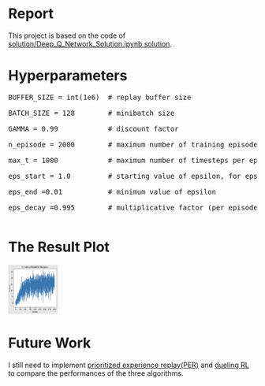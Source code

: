 # Report
This project is based on the code of [solution/Deep_Q_Network_Solution.ipynb solution](https://github.com/udacity/deep-reinforcement-learning/tree/master/dqn/solution).

# Hyperparameters
<pre>
BUFFER_SIZE = int(1e6)  # replay buffer size </br>
BATCH_SIZE = 128        # minibatch size </br>
GAMMA = 0.99            # discount factor </br>
n_episode = 2000        # maximum number of training episodes</br>
max_t = 1000            # maximum number of timesteps per episode</br>
eps_start = 1.0         # starting value of epsilon, for epsilon-greedy action selection</br>
eps_end =0.01           # minimum value of epsilon</br>
eps_decay =0.995        # multiplicative factor (per episode) for decreasing epsilon</br>
</pre>

# The Result Plot
<img src="https://github.com/SoanKim/DQN-Banana-Navigation/blob/main/reward_plot.png" width="100" height="100">

# Future Work
I still need to implement [prioritized experience replay(PER)](https://arxiv.org/abs/1511.05952) and [dueling RL](https://arxiv.org/pdf/1511.06581.pdf) to compare the performances of the three algorithms.
